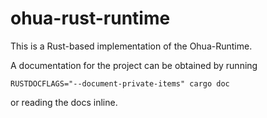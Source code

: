 # ohua-rust-runtime

This is a Rust-based implementation of the Ohua-Runtime.

A documentation for the project can be obtained by running
```
RUSTDOCFLAGS="--document-private-items" cargo doc
```
or reading the docs inline.
